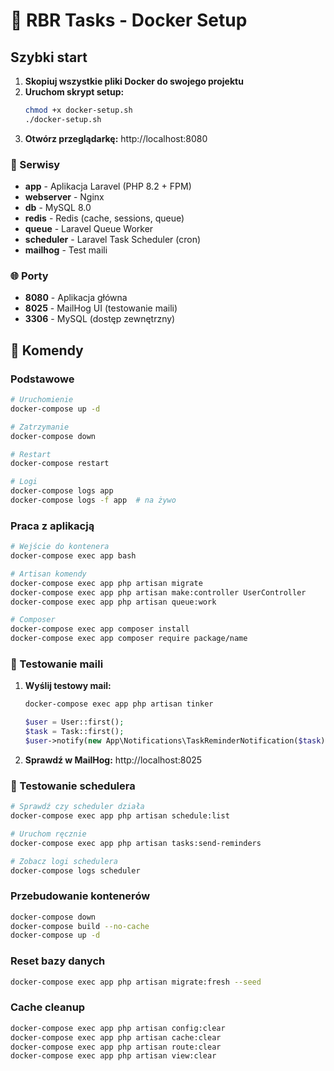 # 🐳 RBR Tasks - Docker Setup

## Szybki start

1. **Skopiuj wszystkie pliki Docker do swojego projektu**
2. **Uruchom skrypt setup:**
   ```bash
   chmod +x docker-setup.sh
   ./docker-setup.sh
   ```
3. **Otwórz przeglądarkę:** http://localhost:8080


### 🔧 Serwisy
- **app** - Aplikacja Laravel (PHP 8.2 + FPM)
- **webserver** - Nginx 
- **db** - MySQL 8.0
- **redis** - Redis (cache, sessions, queue)
- **queue** - Laravel Queue Worker
- **scheduler** - Laravel Task Scheduler (cron)
- **mailhog** - Test maili

### 🌐 Porty
- **8080** - Aplikacja główna
- **8025** - MailHog UI (testowanie maili)
- **3306** - MySQL (dostęp zewnętrzny)


## 🚀 Komendy

### Podstawowe
```bash
# Uruchomienie
docker-compose up -d

# Zatrzymanie
docker-compose down

# Restart
docker-compose restart

# Logi
docker-compose logs app
docker-compose logs -f app  # na żywo
```

### Praca z aplikacją
```bash
# Wejście do kontenera
docker-compose exec app bash

# Artisan komendy
docker-compose exec app php artisan migrate
docker-compose exec app php artisan make:controller UserController
docker-compose exec app php artisan queue:work

# Composer
docker-compose exec app composer install
docker-compose exec app composer require package/name
```

### 🧪 Testowanie maili

1. **Wyślij testowy mail:**
   ```bash
   docker-compose exec app php artisan tinker
   ```
   ```php
   $user = User::first();
   $task = Task::first();
   $user->notify(new App\Notifications\TaskReminderNotification($task));
   ```

2. **Sprawdź w MailHog:** http://localhost:8025

### 📅 Testowanie schedulera

```bash
# Sprawdź czy scheduler działa
docker-compose exec app php artisan schedule:list

# Uruchom ręcznie
docker-compose exec app php artisan tasks:send-reminders

# Zobacz logi schedulera
docker-compose logs scheduler
```


### Przebudowanie kontenerów
```bash
docker-compose down
docker-compose build --no-cache
docker-compose up -d
```

### Reset bazy danych
```bash
docker-compose exec app php artisan migrate:fresh --seed
```

### Cache cleanup
```bash
docker-compose exec app php artisan config:clear
docker-compose exec app php artisan cache:clear
docker-compose exec app php artisan route:clear
docker-compose exec app php artisan view:clear
```
